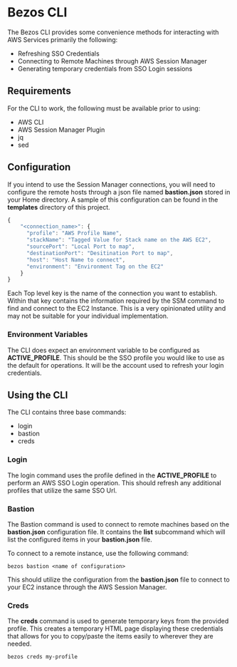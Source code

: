# Bezos CLI

The Bezos CLI provides some convenience methods for interacting with AWS Services primarily the following:

* Refreshing SSO Credentials
* Connecting to Remote Machines through AWS Session Manager
* Generating temporary credentials from SSO Login sessions

## Requirements

For the CLI to work, the following must be available prior to using:

* AWS CLI
* AWS Session Manager Plugin
* jq
* sed

## Configuration

If you intend to use the Session Manager connections, you will need to configure the remote hosts through a json file named __bastion.json__ stored in your Home directory. A sample of this configuration can be found in the __templates__ directory of this project.

```javascript
{
    "<connection_name>": {
      "profile": "AWS Profile Name",
      "stackName": "Tagged Value for Stack name on the AWS EC2",
      "sourcePort": "Local Port to map",
      "destinationPort": "Desitination Port to map",
      "host": "Host Name to connect",
      "environment": "Environment Tag on the EC2"
    }
}
```

Each Top level key is the name of the connection you want to establish. Within that key contains the information required by the SSM command to find and connect to the EC2 Instance.  This is a very opinionated utility and may not be suitable for your individual implementation.

### Environment Variables

The CLI does expect an environment variable to be configured as __ACTIVE_PROFILE__. This should be the SSO profile you would like to use as the default for operations. It will be the account used to refresh your login credentials.

## Using the CLI

The CLI contains three base commands:

* login
* bastion
* creds

### Login

The login command uses the profile defined in the __ACTIVE_PROFILE__ to perform an AWS SSO Login operation. This should refresh any additional profiles that utilize the same SSO Url.

### Bastion

The Bastion command is used to connect to remote machines based on the __bastion.json__ configuration file. It contains the __list__ subcommand which will list the configured items in your __bastion.json__ file.

To connect to a remote instance, use the following command:

```command
bezos bastion <name of configuration>
```

This should utilize the configuration from the __bastion.json__ file to connect to your EC2 instance through the AWS Session Manager.

### Creds

The __creds__ command is used to generate temporary keys from the provided profile. This creates a temporary HTML page displaying these credentials that allows for you to copy/paste the items easily to wherever they are needed.

```command
bezos creds my-profile
```


